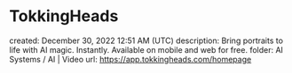 # TokkingHeads

created: December 30, 2022 12:51 AM (UTC)
description: Bring portraits to life with AI magic. Instantly. Available on mobile and web for free.
folder: AI Systems / AI | Video
url: https://app.tokkingheads.com/homepage